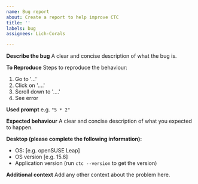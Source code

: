 ```yaml
---
name: Bug report
about: Create a report to help improve CTC
title: ''
labels: bug
assignees: Lich-Corals

---
```


**Describe the bug**
A clear and concise description of what the bug is.

**To Reproduce**
Steps to reproduce the behaviour:
1. Go to '...'
2. Click on '....'
3. Scroll down to '....'
4. See error

**Used prompt**
e.g. `"5 * 2"`

**Expected behaviour**
A clear and concise description of what you expected to happen.

**Desktop (please complete the following information):**
 - OS: [e.g. openSUSE Leap]
 - OS version [e.g. 15.6]
 - Application version (run `ctc --version` to get the version)

**Additional context**
Add any other context about the problem here.
